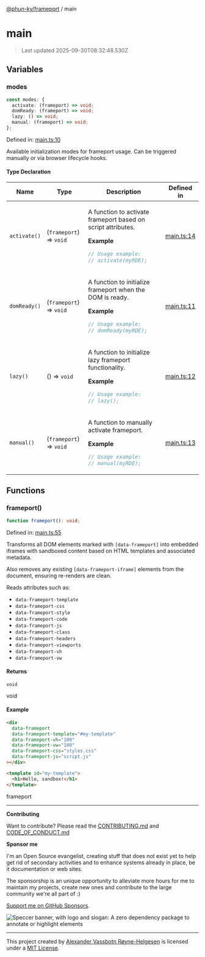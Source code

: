 [@phun-ky/frameport](README.md) / main

# main

> Last updated 2025-09-30T08:32:48.530Z

## Variables

### modes

```ts
const modes: {
  activate: (frameport) => void;
  domReady: (frameport) => void;
  lazy: () => void;
  manual: (frameport) => void;
};
```

Defined in: [main.ts:10](https://github.com/phun-ky/frameport/blob/main/src/main.ts#L10)

Available initialization modes for frameport usage.
Can be triggered manually or via browser lifecycle hooks.

#### Type Declaration

<table>
<thead>
<tr>
<th>Name</th>
<th>Type</th>
<th>Description</th>
<th>Defined in</th>
</tr>
</thead>
<tbody>
<tr>
<td>

<a id="activate"></a> `activate()`

</td>
<td>

(`frameport`) => `void`

</td>
<td>

A function to activate frameport based on script attributes.

**Example**

```ts
// Usage example:
// activate(myRDE);
```

</td>
<td>

[main.ts:14](https://github.com/phun-ky/frameport/blob/main/src/main.ts#L14)

</td>
</tr>
<tr>
<td>

<a id="domready"></a> `domReady()`

</td>
<td>

(`frameport`) => `void`

</td>
<td>

A function to initialize frameport when the DOM is ready.

**Example**

```ts
// Usage example:
// domReady(myRDE);
```

</td>
<td>

[main.ts:11](https://github.com/phun-ky/frameport/blob/main/src/main.ts#L11)

</td>
</tr>
<tr>
<td>

<a id="lazy"></a> `lazy()`

</td>
<td>

() => `void`

</td>
<td>

A function to initialize lazy frameport functionality.

**Example**

```ts
// Usage example:
// lazy();
```

</td>
<td>

[main.ts:12](https://github.com/phun-ky/frameport/blob/main/src/main.ts#L12)

</td>
</tr>
<tr>
<td>

<a id="manual"></a> `manual()`

</td>
<td>

(`frameport`) => `void`

</td>
<td>

A function to manually activate frameport.

**Example**

```ts
// Usage example:
// manual(myRDE);
```

</td>
<td>

[main.ts:13](https://github.com/phun-ky/frameport/blob/main/src/main.ts#L13)

</td>
</tr>
</tbody>
</table>

## Functions

### frameport()

```ts
function frameport(): void;
```

Defined in: [main.ts:55](https://github.com/phun-ky/frameport/blob/main/src/main.ts#L55)

Transforms all DOM elements marked with `[data-frameport]` into embedded iframes
with sandboxed content based on HTML templates and associated metadata.

Also removes any existing `[data-frameport-iframe]` elements from the document,
ensuring re-renders are clean.

Reads attributes such as:

- `data-frameport-template`
- `data-frameport-css`
- `data-frameport-style`
- `data-frameport-code`
- `data-frameport-js`
- `data-frameport-class`
- `data-frameport-headers`
- `data-frameport-viewports`
- `data-frameport-vh`
- `data-frameport-vw`

#### Returns

`void`

void

#### Example

```html
<div
  data-frameport
  data-frameport-template="#my-template"
  data-frameport-vh="100"
  data-frameport-vw="100"
  data-frameport-css="styles.css"
  data-frameport-js="script.js"
></div>

<template id="my-template">
  <h1>Hello, sandbox!</h1>
</template>
```

frameport

---

**Contributing**

Want to contribute? Please read the [CONTRIBUTING.md](https://github.com/phun-ky/frameport/blob/main/CONTRIBUTING.md) and [CODE_OF_CONDUCT.md](https://github.com/phun-ky/frameport/blob/main/CODE_OF_CONDUCT.md)

**Sponsor me**

I'm an Open Source evangelist, creating stuff that does not exist yet to help get rid of secondary activities and to enhance systems already in place, be it documentation or web sites.

The sponsorship is an unique opportunity to alleviate more hours for me to maintain my projects, create new ones and contribute to the large community we're all part of :)

[Support me on GitHub Sponsors](https://github.com/sponsors/phun-ky).

![Speccer banner, with logo and slogan: A zero dependency package to annotate or highlight elements](https://github.com/phun-ky/frameport/blob/main/public/frameport-banner.png?raw=true)

---

This project created by [Alexander Vassbotn Røyne-Helgesen](http://phun-ky.net) is licensed under a [MIT License](https://choosealicense.com/licenses/mit/).
